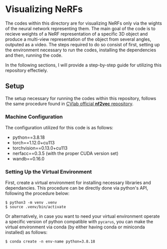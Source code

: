 # Visualizing NeRFs

The codes within this directory are for visualizing NeRFs only via the wights of the neural network representing them. The main goal of the code is to recieve weights of a NeRF representation of a specific 3D object and produce a multi-view representation of the object from several angles, outputed as a video. The steps required to do so consist of first, setting up the environment necessary to run the codes, installing the dependencies and then, running the code. 

In the following sections, I will provide a step-by-step guide for utilizing this repository effectiely. 

## Setup

The setup necessary for running the codes within this repository, follows the same procedure found in [CVlab official **nf2vec** repository](https://github.com/CVLAB-Unibo/nf2vec).

### Machine Configuration

The configuration utilized for this code is as follows:
- python==3.8.18
- torch==1.12.0+cu113
- torchvision==0.13.0+cu113
- nerfacc==0.3.5 (with the proper CUDA version set)
- wandb==0.16.0

### Setting Up the Virtual Environment

First, create a virtual environment for installing necessary libraries and dependancies. This procedure can be directly done via python's API, following the procedure below:
```
$ python3 -m venv .venv
$ source .venv/bin/activate
```

Or alternatively, in case you want to need your virtual environment operate a specific version of python compatible with `pycarus`, you can make the virtual environment via conda (by either having conda or miniconda installed) as follows:
```
$ conda create -n env-name python=3.8.18
